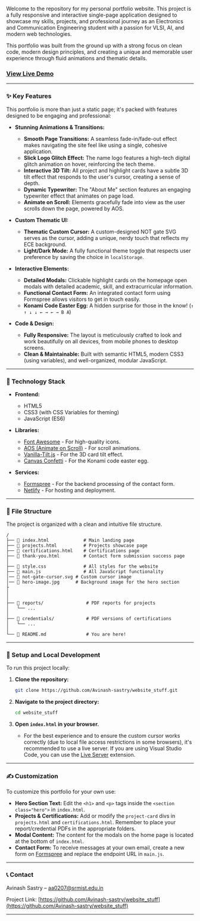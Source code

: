 

Welcome to the repository for my personal portfolio website. This project is a fully responsive and interactive single-page application designed to showcase my skills, projects, and professional journey as an Electronics and Communication Engineering student with a passion for VLSI, AI, and modern web technologies.

This portfolio was built from the ground up with a strong focus on clean code, modern design principles, and creating a unique and memorable user experience through fluid animations and thematic details.

### [View Live Demo](https://avinash-sastry-007.netlify.app/)

---

### ✨ Key Features

This portfolio is more than just a static page; it's packed with features designed to be engaging and professional:

-   **Stunning Animations & Transitions:**
    -   **Smooth Page Transitions:** A seamless fade-in/fade-out effect makes navigating the site feel like using a single, cohesive application.
    -   **Slick Logo Glitch Effect:** The name logo features a high-tech digital glitch animation on hover, reinforcing the tech theme.
    -   **Interactive 3D Tilt:** All project and highlight cards have a subtle 3D tilt effect that responds to the user's cursor, creating a sense of depth.
    -   **Dynamic Typewriter:** The "About Me" section features an engaging typewriter effect that animates on page load.
    -   **Animate on Scroll:** Elements gracefully fade into view as the user scrolls down the page, powered by AOS.

-   **Custom Thematic UI:**
    -   **Thematic Custom Cursor:** A custom-designed NOT gate SVG serves as the cursor, adding a unique, nerdy touch that reflects my ECE background.
    -   **Light/Dark Mode:** A fully functional theme toggle that respects user preference by saving the choice in `localStorage`.

-   **Interactive Elements:**
    -   **Detailed Modals:** Clickable highlight cards on the homepage open modals with detailed academic, skill, and extracurricular information.
    -   **Functional Contact Form:** An integrated contact form using Formspree allows visitors to get in touch easily.
    -   **Konami Code Easter Egg:** A hidden surprise for those in the know! (`↑ ↑ ↓ ↓ ← → ← → B A`)

-   **Code & Design:**
    -   **Fully Responsive:** The layout is meticulously crafted to look and work beautifully on all devices, from mobile phones to desktop screens.
    -   **Clean & Maintainable:** Built with semantic HTML5, modern CSS3 (using variables), and well-organized, modular JavaScript.

---

### 🚀 Technology Stack

-   **Frontend:**
    -   HTML5
    -   CSS3 (with CSS Variables for theming)
    -   JavaScript (ES6)

-   **Libraries:**
    -   [Font Awesome](https://fontawesome.com/) - For high-quality icons.
    -   [AOS (Animate on Scroll)](https://michalsnik.github.io/aos/) - For scroll animations.
    -   [Vanilla-Tilt.js](https://micku7zu.github.io/vanilla-tilt.js/) - For the 3D card tilt effect.
    -   [Canvas Confetti](https://github.com/catdad/canvas-confetti) - For the Konami code easter egg.

-   **Services:**
    -   [Formspree](https://formspree.io/) - For the backend processing of the contact form.
    -   [Netlify](https://www.netlify.com/) - For hosting and deployment.

---

### 📂 File Structure

The project is organized with a clean and intuitive file structure.

```
/
├── 📄 index.html             # Main landing page
├── 📄 projects.html          # Projects showcase page
├── 📄 certifications.html    # Certifications page
├── 📄 thank-you.html         # Contact form submission success page
│
├── 📄 style.css              # All styles for the website
├── 📄 main.js                # All JavaScript functionality
│── 📄 not-gate-cursor.svg # Custom cursor image
│── 📄 hero-image.jpg      # Background image for the hero section
├
│
│
├── 📂 reports/                # PDF reports for projects
│   └── ...
│
├── 📂 credentials/            # PDF versions of certifications
│   └── ...
│
└── 📄 README.md               # You are here!
```

---

### 🔧 Setup and Local Development

To run this project locally:

1.  **Clone the repository:**
    ```bash
    git clone https://github.com/Avinash-sastry/website_stuff.git
    ```

2.  **Navigate to the project directory:**
    ```bash
    cd website_stuff
    ```

3.  **Open `index.html` in your browser.**
    -   For the best experience and to ensure the custom cursor works correctly (due to local file access restrictions in some browsers), it's recommended to use a live server. If you are using Visual Studio Code, you can use the [Live Server](https://marketplace.visualstudio.com/items?itemName=ritwickdey.LiveServer) extension.

---

### ✍️ Customization

To customize this portfolio for your own use:

-   **Hero Section Text:** Edit the `<h1>` and `<p>` tags inside the `<section class="hero">` in `index.html`.
-   **Projects & Certifications:** Add or modify the `project-card` divs in `projects.html` and `certifications.html`. Remember to place your report/credential PDFs in the appropriate folders.
-   **Modal Content:** The content for the modals on the home page is located at the bottom of `index.html`.
-   **Contact Form:** To receive messages at your own email, create a new form on [Formspree](https://formspree.io/) and replace the endpoint URL in `main.js`.

---

### 📞 Contact

Avinash Sastry – [aa0207@srmist.edu.in](mailto:aa0207@srmist.edu.in)

Project Link: [https://github.com/Avinash-sastry/website_stuff](https://github.com/Avinash-sastry/website_stuff)

---

